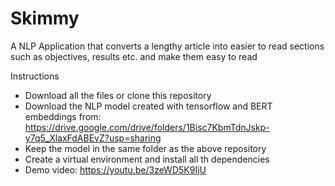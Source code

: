 # Skimmy

A NLP Application that converts a lengthy article into easier to read sections such as objectives, results etc. and make them easy to read

Instructions
- Download all the files or clone this repository
- Download the NLP model created with tensorflow and BERT embeddings from: https://drive.google.com/drive/folders/1Bisc7KbmTdnJskp-y7q5_XlaxFdABEvZ?usp=sharing
- Keep the model in the same folder as the above repository
- Create a virtual environment and install all th dependencies
- Demo video: https://youtu.be/3zeWD5K9IjU
